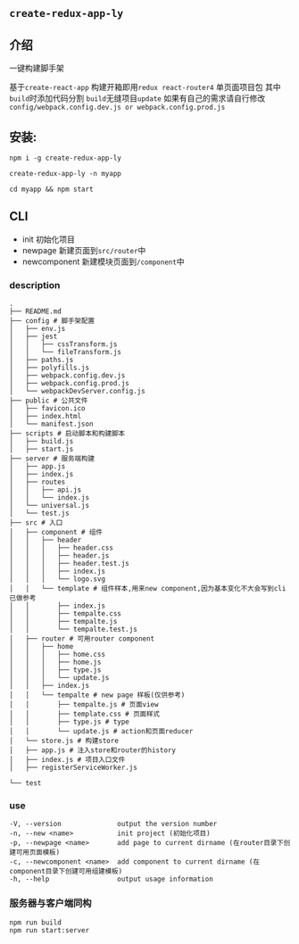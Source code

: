 ## `create-redux-app-ly`

## 介绍

一键构建脚手架

基于`create-react-app` 构建开箱即用`redux react-router4` 单页面项目包
其中`build`时添加代码分割 `build`无缝项目`update`
如果有自己的需求请自行修改`config/webpack.config.dev.js or webpack.config.prod.js`


## 安装:
`npm i -g create-redux-app-ly`

```
create-redux-app-ly -n myapp

cd myapp && npm start
```

## CLI
- init <projectName> 初始化项目
- newpage <pageName> 新建页面到`src/router`中
- newcomponent <componentName> 新建模块页面到`/component`中

### description
```base
.
├── README.md
├── config # 脚手架配置
│   ├── env.js
│   ├── jest
│   │   ├── cssTransform.js
│   │   └── fileTransform.js
│   ├── paths.js
│   ├── polyfills.js
│   ├── webpack.config.dev.js
│   ├── webpack.config.prod.js
│   └── webpackDevServer.config.js
├── public # 公共文件
│   ├── favicon.ico
│   ├── index.html
│   └── manifest.json
├── scripts # 启动脚本和构建脚本
│   ├── build.js
│   ├── start.js
├── server # 服务端构建
│   ├── app.js
│   ├── index.js
│   ├── routes
│   │   ├── api.js
│   │   └── index.js
│   └── universal.js
│   └── test.js
├── src # 入口
│   ├── component # 组件
│   │   ├── header
│   │   │   ├── header.css
│   │   │   ├── header.js
│   │   │   ├── header.test.js
│   │   │   ├── index.js
│   │   │   └── logo.svg
│   │   └── template # 组件样本,用来new component,因为基本变化不大会写到cli已做参考
│   │       ├── index.js
│   │       ├── tempalte.css
│   │       ├── tempalte.js
│   │       └── tempalte.test.js
│   ├── router # 可用router component
│   │   ├── home
│   │   │   ├── home.css
│   │   │   ├── home.js
│   │   │   ├── type.js
│   │   │   └── update.js
│   │   ├── index.js
│   │   └── tempalte # new page 样板(仅供参考)
│   │       ├── tempalte.js # 页面view
│   │       ├── template.css # 页面样式
│   │       ├── type.js # type
│   │       └── update.js # action和页面reducer
│   └── store.js # 构建store
│   ├── app.js # 注入store和router的history
│   ├── index.js # 项目入口文件
│   ├── registerServiceWorker.js

└── test
```

### use
```
-V, --version              output the version number
-n, --new <name>           init project (初始化项目)
-p, --newpage <name>       add page to current dirname (在router目录下创建可用页面模板)
-c, --newcomponent <name>  add component to current dirname (在component目录下创建可用组建模板)
-h, --help                 output usage information
```


### 服务器与客户端同构

```
npm run build
npm run start:server
```

